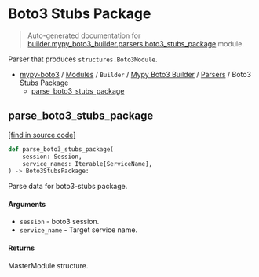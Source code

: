 # Boto3 Stubs Package

> Auto-generated documentation for [builder.mypy_boto3_builder.parsers.boto3_stubs_package](https://github.com/vemel/mypy_boto3/blob/master/builder/mypy_boto3_builder/parsers/boto3_stubs_package.py) module.

Parser that produces `structures.Boto3Module`.

- [mypy-boto3](../../../README.md#mypy_boto3) / [Modules](../../../MODULES.md#mypy-boto3-modules) / `Builder` / [Mypy Boto3 Builder](../index.md#mypy-boto3-builder) / [Parsers](index.md#parsers) / Boto3 Stubs Package
    - [parse_boto3_stubs_package](#parse_boto3_stubs_package)

## parse_boto3_stubs_package

[[find in source code]](https://github.com/vemel/mypy_boto3/blob/master/builder/mypy_boto3_builder/parsers/boto3_stubs_package.py#L24)

```python
def parse_boto3_stubs_package(
    session: Session,
    service_names: Iterable[ServiceName],
) -> Boto3StubsPackage:
```

Parse data for boto3-stubs package.

#### Arguments

- `session` - boto3 session.
- `service_name` - Target service name.

#### Returns

MasterModule structure.
